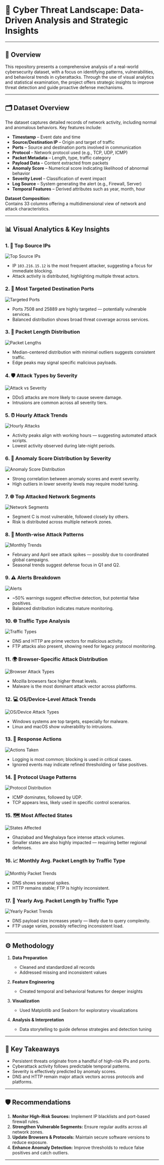 # 🔐 Cyber Threat Landscape: Data-Driven Analysis and Strategic Insights

---

## 📘 Overview

This repository presents a comprehensive analysis of a real-world cybersecurity dataset, with a focus on identifying patterns, vulnerabilities, and behavioral trends in cyberattacks. Through the use of visual analytics and statistical examination, the project offers strategic insights to improve threat detection and guide proactive defense mechanisms.

---

## 🗂️ Dataset Overview

The dataset captures detailed records of network activity, including normal and anomalous behaviors. Key features include:

- **Timestamp** – Event date and time  
- **Source/Destination IP** – Origin and target of traffic  
- **Ports** – Source and destination ports involved in communication  
- **Protocol** – Network protocol used (e.g., TCP, UDP, ICMP)  
- **Packet Metadata** – Length, type, traffic category  
- **Payload Data** – Content extracted from packets  
- **Anomaly Score** – Numerical score indicating likelihood of abnormal behavior  
- **Severity Level** – Classification of event impact  
- **Log Source** – System generating the alert (e.g., Firewall, Server)  
- **Temporal Features** – Derived attributes such as year, month, hour

**Dataset Composition:**  
Contains 33 columns offering a multidimensional view of network and attack characteristics.

---

## 📊 Visual Analytics & Key Insights

### 1. 🔎 Top Source IPs
![Top Source IPs](images/top10_sourceips_involved_in_cyberattacks.png)  
- IP `103.216.15.12` is the most frequent attacker, suggesting a focus for immediate blocking.
- Attack activity is distributed, highlighting multiple threat actors.

### 2. 🎯 Most Targeted Destination Ports
![Targeted Ports](images/top_10_targeted_destination_ports.png)  
- Ports 7508 and 25889 are highly targeted — potentially vulnerable services.
- Balanced distribution shows broad threat coverage across services.

### 3. 🧮 Packet Length Distribution
![Packet Lengths](images/Distribution_of_packet_lengths.png)  
- Median-centered distribution with minimal outliers suggests consistent traffic.
- Edge peaks may signal specific malicious payloads.

### 4. 🛡️ Attack Types by Severity
![Attack vs Severity](images/Attack_type_vs_severity_level.png)  
- DDoS attacks are more likely to cause severe damage.
- Intrusions are common across all severity tiers.

### 5. ⏰ Hourly Attack Trends
![Hourly Attacks](images/Hourly_trends_in_cyber_attacks.png)  
- Activity peaks align with working hours — suggesting automated attack scripts.
- Lowest activity observed during late-night periods.

### 6. 🚨 Anomaly Score Distribution by Severity
![Anomaly Score Distribution](images/Anomally_scores_dist_by_security_level.png)  
- Strong correlation between anomaly scores and event severity.
- High outliers in lower severity levels may require model tuning.

### 7. 🌐 Top Attacked Network Segments
![Network Segments](images/top5_network_segments_Attacked.png)  
- Segment C is most vulnerable, followed closely by others.
- Risk is distributed across multiple network zones.

### 8. 📅 Month-wise Attack Patterns
![Monthly Trends](images/month_wise_distribution_of_Attacks.png)  
- February and April see attack spikes — possibly due to coordinated global campaigns.
- Seasonal trends suggest defense focus in Q1 and Q2.

### 9. ⚠️ Alerts Breakdown
![Alerts](images/Breakdown_of_Alerts:Warnings.png)  
- ~50% warnings suggest effective detection, but potential false positives.
- Balanced distribution indicates mature monitoring.

### 10. 🌐 Traffic Type Analysis
![Traffic Types](images/Distribution_of_traffic_types_in_attacks.png)  
- DNS and HTTP are prime vectors for malicious activity.
- FTP attacks also present, showing need for legacy protocol monitoring.

### 11. 🌍 Browser-Specific Attack Distribution
![Browser Attack Types](images/distribution_of_attack_types_browser.png)  
- Mozilla browsers face higher threat levels.
- Malware is the most dominant attack vector across platforms.

### 12. 💻 OS/Device-Level Attack Trends
![OS/Device Attack Types](images/Distribution_of_attack_types_by_device:os.png)  
- Windows systems are top targets, especially for malware.
- Linux and macOS show vulnerability to intrusions.

### 13. 🔧 Response Actions
![Actions Taken](images/Top_action_taken_against_attacks.png)  
- Logging is most common; blocking is used in critical cases.
- Ignored events may indicate refined thresholding or false positives.

### 14. 📡 Protocol Usage Patterns
![Protocol Distribution](images/Distribution_of_protocols.png)  
- ICMP dominates, followed by UDP.
- TCP appears less, likely used in specific control scenarios.

### 15. 🗺️ Most Affected States
![States Affected](images/top5_states_affected_by_cyberattacks.png)  
- Ghaziabad and Meghalaya face intense attack volumes.
- Smaller states are also highly impacted — requiring better regional defenses.

### 16. 📈 Monthly Avg. Packet Length by Traffic Type
![Monthly Packet Trends](images/avg_packet_length_by_traffic_type_by_month.png)  
- DNS shows seasonal spikes.
- HTTP remains stable; FTP is highly inconsistent.

### 17. 📅 Yearly Avg. Packet Length by Traffic Type
![Yearly Packet Trends](images/average_packet_length_by_traffic_type_by_hour.png)  
- DNS payload size increases yearly — likely due to query complexity.
- FTP usage varies, possibly reflecting inconsistent load.

---

## ⚙️ Methodology

1. **Data Preparation**
   - Cleaned and standardized all records
   - Addressed missing and inconsistent values

2. **Feature Engineering**
   - Created temporal and behavioral features for deeper insights

3. **Visualization**
   - Used Matplotlib and Seaborn for exploratory visualizations

4. **Analysis & Interpretation**
   - Data storytelling to guide defense strategies and detection tuning

---

## 🧠 Key Takeaways

- Persistent threats originate from a handful of high-risk IPs and ports.
- Cyberattack activity follows predictable temporal patterns.
- Severity is effectively predicted by anomaly scores.
- DNS and HTTP remain major attack vectors across protocols and platforms.

---

## 🛡️ Recommendations

1. **Monitor High-Risk Sources:** Implement IP blacklists and port-based firewall rules.
2. **Strengthen Vulnerable Segments:** Ensure regular audits across all network zones.
3. **Update Browsers & Protocols:** Maintain secure software versions to reduce exposure.
4. **Enhance Anomaly Detection:** Improve thresholds to reduce false positives and catch outliers.

---



